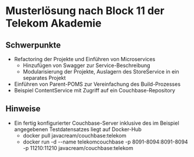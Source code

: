 # Musterlösung nach Block 11 der Telekom Akademie

## Schwerpunkte

* Refactoring der Projekte und Einführen von Microservices
  * Hinzufügen von Swagger zur Service-Beschreibung
  * Modularisierung der Projekte, Auslagern des StoreService in ein separates Projekt
* Einführen von Parent-POMS zur Vereinfachung des Build-Prozesses
* Beispiel ContentService mit Zugriff auf ein Couchbase-Repository


## Hinweise

* Ein fertig konfigurierter Couchbase-Server inklusive des im Beispiel angegebenen Testdatensatzes liegt auf Docker-Hub
  * docker pull javacream/couchbase:telekom
  * docker run -d --name telekomcouchbase -p 8091-8094:8091-8094 -p 11210:11210 javacream/couchbase:telekom 



